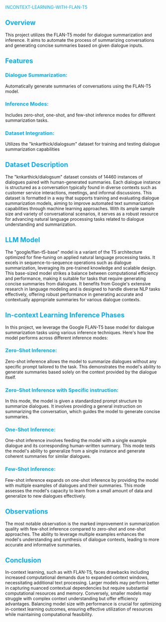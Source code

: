 
 <span style="color:#00ADEF;">INCONTEXT-LEARNING-WITH-FLAN-T5</span>
## <span style="color:#00ADEF;">Overview</span>

  This project utilizes the FLAN-T5 model for dialogue summarization and inference. It aims to automate the process of summarizing conversations and generating concise summaries based on given dialogue inputs.
## <span style="color:#00ADEF;">Features</span>
  ### <span style="color:#00ADEF;">Dialogue Summarization:</span>
 Automatically generate summaries of conversations using the FLAN-T5 model.
  ### <span style="color:#00ADEF;">Inference Modes:</span>
 Includes zero-shot, one-shot, and few-shot inference modes for different summarization tasks.
  ### <span style="color:#00ADEF;">Dataset Integration:</span>
 Utilizes the "knkarthick/dialogsum" dataset for training and testing dialogue summarization capabilities
## <span style="color:#00ADEF;">Dataset Description</span>
  The "knkarthick/dialogsum" dataset consists of 14460 instances of dialogues paired with human-generated summaries. Each dialogue instance is structured as a conversation typically found in diverse contexts such as customer service interactions, meetings, and informal discussions. This dataset is formatted in a way that supports training and evaluating dialogue summarization models, aiming to improve automated text summarization capabilities through machine learning approaches. With its ample sample size and variety of conversational scenarios, it serves as a robust resource for advancing natural language processing tasks related to dialogue understanding and summarization.
## <span style="color:#00ADEF;">LLM Model</span>
  The "google/flan-t5-base" model is a variant of the T5 architecture optimized for fine-tuning on applied natural language processing tasks. It excels in sequence-to-sequence operations such as dialogue summarization, leveraging its pre-trained knowledge and scalable design. This base-sized model strikes a balance between computational efficiency and performance, making it suitable for tasks that require generating concise summaries from dialogues. It benefits from Google's extensive research in language modeling and is designed to handle diverse NLP tasks effectively, offering robust performance in generating accurate and contextually appropriate summaries for various dialogue contexts.
## <span style="color:#00ADEF;">In-context Learning Inference Phases</span>
  In this project, we leverage the Google FLAN-T5 base model for dialogue summarization tasks using various inference techniques. Here's how the model performs across different inference modes:
  ### <span style="color:#00ADEF;">Zero-Shot Inference:</span>
 Zero-shot inference allows the model to summarize dialogues without any specific prompt tailored to the task. This demonstrates the model's ability to generate summaries based solely on the context provided by the dialogue itself.
  ### <span style="color:#00ADEF;">Zero-Shot Inference with Specific instruction:</span>
 In this mode, the model is given a standardized prompt structure to summarize dialogues. It involves providing a general instruction on summarizing the conversation, which guides the model to generate concise summaries.
  ### <span style="color:#00ADEF;">One-Shot Inference:</span>
 One-shot inference involves feeding the model with a single example dialogue and its corresponding human-written summary. This mode tests the model's ability to generalize from a single instance and generate coherent summaries for similar dialogues.
  ### <span style="color:#00ADEF;">Few-Shot Inference:</span>
 Few-shot inference expands on one-shot inference by providing the model with multiple examples of dialogues and their summaries. This mode assesses the model's capacity to learn from a small amount of data and generalize to new dialogues effectively.
## <span style="color:#00ADEF;">Observations</span>
  The most notable observation is the marked improvement in summarization quality with few-shot inference compared to zero-shot and one-shot approaches. The ability to leverage multiple examples enhances the model's understanding and synthesis of dialogue contexts, leading to more accurate and informative summaries.
## <span style="color:#00ADEF;">Conclusion</span>
  In-context learning, such as with FLAN-T5, faces drawbacks including increased computational demands due to expanded context windows, necessitating additional text processing. Larger models may perform better in capturing nuanced contextual dependencies but require substantial computational resources and memory. Conversely, smaller models may struggle with complex context understanding but offer efficiency advantages. Balancing model size with performance is crucial for optimizing in-context learning outcomes, ensuring effective utilization of resources while maintaining computational feasibility.
